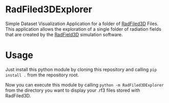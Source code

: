 # RadFiled3DExplorer
Simple Dataset Visualization Application for a folder of [RadFiled3D](https://github.com/Centrasis/RadFiled3D) Files. This application allows the exploration of a single folder of radiation fields that are created by the [RadField3D](https://github.com/Centrasis/RadField3DSimulation) simulation software.

# Usage
Just install this python module by cloning this repository and calling ``pip install .`` from the repository root.

Now you can execute this module by calling ``python -m RadFiled3DExplorer`` from the directory you want to display your .rf3 files stored with RadFiled3D.